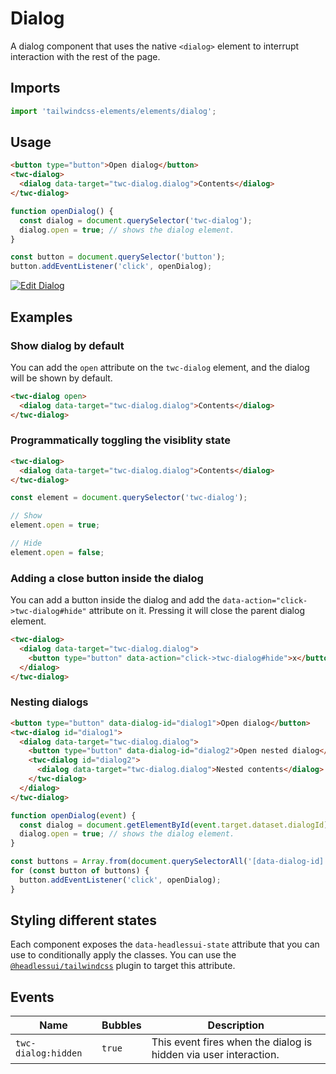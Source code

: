 # Dialog

A dialog component that uses the native `<dialog>` element to interrupt interaction with the rest of the page.

## Imports

```js
import 'tailwindcss-elements/elements/dialog';
```

## Usage

```html
<button type="button">Open dialog</button>
<twc-dialog>
  <dialog data-target="twc-dialog.dialog">Contents</dialog>
</twc-dialog>
```

```js
function openDialog() {
  const dialog = document.querySelector('twc-dialog');
  dialog.open = true; // shows the dialog element.
}

const button = document.querySelector('button');
button.addEventListener('click', openDialog);
```

[![Edit Dialog](https://codesandbox.io/static/img/play-codesandbox.svg)](https://codesandbox.io/p/sandbox/dialog-6gyqxk)

## Examples

### Show dialog by default

You can add the `open` attribute on the `twc-dialog` element, and the dialog will be shown by default.

```html
<twc-dialog open>
  <dialog data-target="twc-dialog.dialog">Contents</dialog>
</twc-dialog>
```

### Programmatically toggling the visiblity state

```html
<twc-dialog>
  <dialog data-target="twc-dialog.dialog">Contents</dialog>
</twc-dialog>
```

```js
const element = document.querySelector('twc-dialog');

// Show
element.open = true;

// Hide
element.open = false;
```

### Adding a close button inside the dialog

You can add a button inside the dialog and add the `data-action="click->twc-dialog#hide"` attribute on it. Pressing it
will close the parent dialog element.

```html
<twc-dialog>
  <dialog data-target="twc-dialog.dialog">
    <button type="button" data-action="click->twc-dialog#hide">x</button>
  </dialog>
</twc-dialog>
```

### Nesting dialogs

```html
<button type="button" data-dialog-id="dialog1">Open dialog</button>
<twc-dialog id="dialog1">
  <dialog data-target="twc-dialog.dialog">
    <button type="button" data-dialog-id="dialog2">Open nested dialog</button>
    <twc-dialog id="dialog2">
      <dialog data-target="twc-dialog.dialog">Nested contents</dialog>
    </twc-dialog>
  </dialog>
</twc-dialog>
```

```js
function openDialog(event) {
  const dialog = document.getElementById(event.target.dataset.dialogId);
  dialog.open = true; // shows the dialog element.
}

const buttons = Array.from(document.querySelectorAll('[data-dialog-id]'));
for (const button of buttons) {
  button.addEventListener('click', openDialog);
}
```

## Styling different states

Each component exposes the `data-headlessui-state` attribute that you can use to conditionally apply the classes. You
can use the [`@headlessui/tailwindcss`](https://github.com/tailwindlabs/headlessui/tree/main/packages/%40headlessui-tailwindcss)
plugin to target this attribute.

## Events

| Name                | Bubbles   | Description                                                      |
| ------              | --------- | ------------                                                     |
| `twc-dialog:hidden` | `true`    | This event fires when the dialog is hidden via user interaction. |
